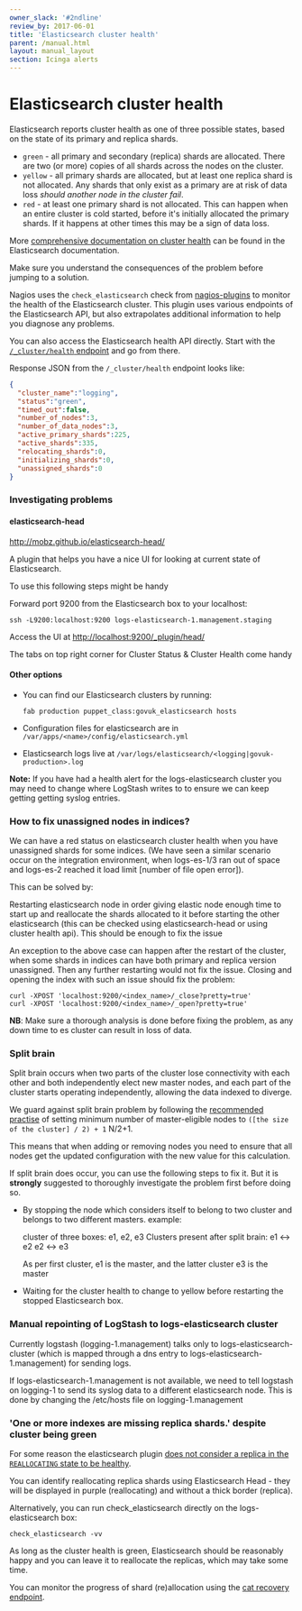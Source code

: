```yaml
---
owner_slack: '#2ndline'
review_by: 2017-06-01
title: 'Elasticsearch cluster health'
parent: /manual.html
layout: manual_layout
section: Icinga alerts
---
```


# Elasticsearch cluster health

Elasticsearch reports cluster health as one of three possible states, based on
the state of its primary and replica shards.

- `green` - all primary and secondary (replica) shards are allocated. There are
  two (or more) copies of all shards across the nodes on the cluster.
- `yellow` - all primary shards are allocated, but at least one replica shard
  is not allocated. Any shards that only exist as a primary are at risk of data
  loss _should another node in the cluster fail_.
- `red` - at least one primary shard is not allocated. This can happen when an
  entire cluster is cold started, before it's initially allocated the primary
  shards. If it happens at other times this may be a sign of data loss.

More [comprehensive documentation on cluster health][docs]
can be found in the Elasticsearch documentation.

Make sure you understand the consequences of the problem before jumping to a
solution.

[docs]: https://www.elastic.co/guide/en/elasticsearch/guide/current/_cluster_health.html

Nagios uses the `check_elasticsearch` check from
[nagios-plugins](https://github.com/alphagov/nagios-plugins/) to
monitor the health of the Elasticsearch cluster. This plugin uses various
endpoints of the Elasticsearch API, but also extrapolates additional information
to help you diagnose any problems.

You can also access the Elasticsearch health API directly. Start with the
[`/_cluster/health` endpoint][cluster-health-endpoint] and go from there.

[cluster-health-endpoint]: http://www.elasticsearch.org/guide/en/elasticsearch/reference/current/cluster-health.html

Response JSON from the `/_cluster/health` endpoint looks like:

```json
{
  "cluster_name":"logging",
  "status":"green",
  "timed_out":false,
  "number_of_nodes":3,
  "number_of_data_nodes":3,
  "active_primary_shards":225,
  "active_shards":335,
  "relocating_shards":0,
  "initializing_shards":0,
  "unassigned_shards":0
}
```

### Investigating problems

#### elasticsearch-head

<http://mobz.github.io/elasticsearch-head/>

A plugin that helps you have a nice UI for looking at current state of Elasticsearch.

To use this following steps might be handy

Forward port 9200 from the Elasticsearch box to your localhost:

```
ssh -L9200:localhost:9200 logs-elasticsearch-1.management.staging
```

Access the UI at <http://localhost:9200/_plugin/head/>

The tabs on top right corner for Cluster Status & Cluster Health
come handy

#### Other options

- You can find our Elasticsearch clusters by running:

  ```
  fab production puppet_class:govuk_elasticsearch hosts
  ```

- Configuration files for elasticsearch are in `/var/apps/<name>/config/elasticsearch.yml`

- Elasticsearch logs live at `/var/logs/elasticsearch/<logging|govuk-production>.log`

**Note:** If you have had a health alert for the logs-elasticsearch
cluster you may need to change where LogStash writes to to ensure we can
keep getting getting syslog entries.

### How to fix unassigned nodes in indices?

We can have a red status on elasticsearch cluster health when you have
unassigned shards for some indices. (We have seen a similar scenario
occur on the integration environment, when logs-es-1/3 ran out of space
and logs-es-2 reached it load limit \[number of file open error\]).

This can be solved by:

Restarting elasticsearch node in order giving elastic node enough time
to start up and reallocate the shards allocated to it before starting
the other elasticsearch (this can be checked using elasticsearch-head or
using cluster health api). This should be enough to fix the issue

An exception to the above case can happen after the restart of the
cluster, when some shards in indices can have both primary and replica
version unassigned. Then any further restarting would not fix the issue.
Closing and opening the index with such an issue should fix the problem:

```
curl -XPOST 'localhost:9200/<index_name>/_close?pretty=true'
curl -XPOST 'localhost:9200/<index_name>/_open?pretty=true'
```

**NB**: Make sure a thorough analysis is done before fixing the problem,
as any down time to es cluster can result in loss of data.

### Split brain

Split brain occurs when two parts of the cluster lose connectivity with each
other and both independently elect new master nodes, and each part of the
cluster starts operating independently, allowing the data indexed to diverge.

We guard against split brain problem by following the
[recommended practise][blog]
of setting minimum number of master-eligible nodes to `([the size of the cluster] / 2) + 1` N/2+1.

This means that when adding or removing nodes you need to ensure that all
nodes get the updated configuration with the new value for this calculation.

If split brain does occur, you can use the following steps to fix it. But it is
**strongly** suggested to thoroughly investigate the problem first before
doing so.

- By stopping the node which considers itself to belong to two cluster
  and belongs to two different masters. example:

    cluster of three boxes: e1, e2, e3
    Clusters present after split brain:
      e1 <-> e2
      e2 <-> e3

    As per first cluster, e1 is the master, and the latter cluster e3 is the master

- Waiting for the cluster health to change to yellow before restarting
  the stopped Elasticsearch box.

[blog]: http://asquera.de/opensource/2012/11/25/elasticsearch-pre-flight-checklist/#avoiding-split-brain

### Manual repointing of LogStash to logs-elasticsearch cluster

Currently logstash (logging-1.management) talks only to
logs-elasticsearch-cluster (which is mapped through a dns entry to
logs-elasticsearch-1.management) for sending logs.

If logs-elasticsearch-1.management is not available, we need to tell
logstash on logging-1 to send its syslog data to a different
elasticsearch node. This is done by changing the /etc/hosts file on
logging-1.management

### 'One or more indexes are missing replica shards.' despite cluster being green

For some reason the elasticsearch plugin [does not consider a replica in the
`REALLOCATING` state to be
healthy](https://github.com/alphagov/nagios-plugins/blob/6534386f658ce573a8b65e0f9147f61b1b0fe964/plugins/command/check_elasticsearch.py#L453).

You can identify reallocating replica shards using Elasticsearch Head - they
will be displayed in purple (reallocating) and without a thick border (replica).

Alternatively, you can run check_elasticsearch directly on the
logs-elasticsearch box:

```
check_elasticsearch -vv
```

As long as the cluster health is green, Elasticsearch should be reasonably happy
and you can leave it to reallocate the replicas, which may take some time.

You can monitor the progress of shard (re)allocation using the [cat recovery
endpoint](https://www.elastic.co/guide/en/elasticsearch/reference/current/cat-recovery.html).
